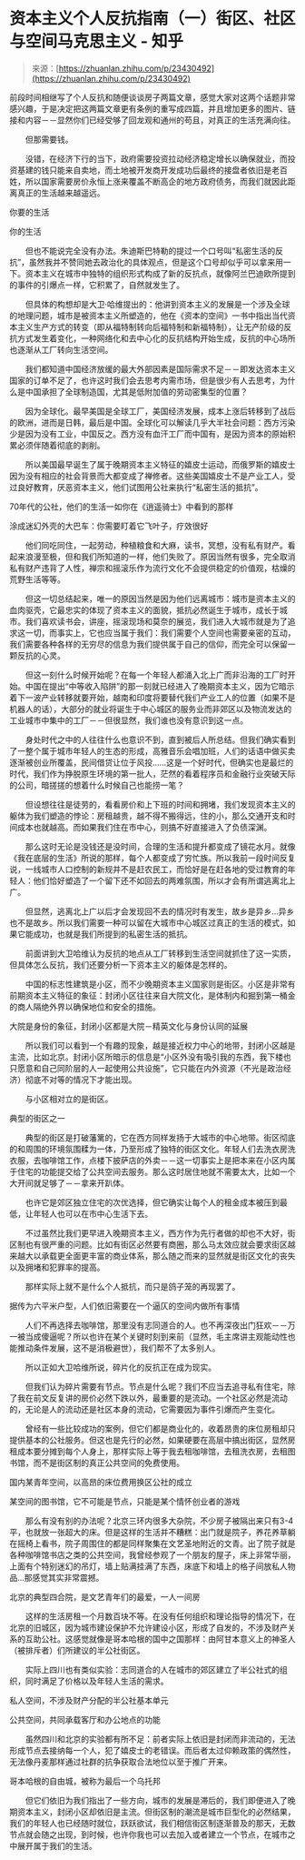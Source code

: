 <!--yml
category: 未分类
date: 2023-04-18 22:50:07
-->

# 资本主义个人反抗指南（一）街区、社区与空间马克思主义 - 知乎

> 来源：[https://zhuanlan.zhihu.com/p/23430492](https://zhuanlan.zhihu.com/p/23430492)

前段时间相继写了个人反抗和随便谈谈房子两篇文章，感觉大家对这两个话题非常感兴趣，于是决定把这两篇文章更有条例的重写成四篇，并且增加更多的图片、链接和内容－－显然你们已经受够了回龙观和通州的苟且，对真正的生活充满向往。

　　但那需要钱。

　　没错，在经济下行的当下，政府需要投资拉动经济稳定增长以确保就业，而投资基建的钱只能来自卖地，而土地被开发商开发成功后最终的接盘者依旧是老百姓，所以国家需要房价永恒上涨来覆盖不断高企的地方政府债务，而我们就因此距离真正的生活越来越遥远。

你要的生活

你的生活

　　但也不能说完全没有办法。朱迪斯巴特勒的提过一个口号叫“私密生活的反抗”，虽然我并不赞同她去政治化的具体观点，但是这个口号却似乎可以拿来用一下。资本主义在城市中独特的组织形式构成了新的反抗点，就像阿兰巴迪欧所提到的事件的引爆点一样，它积累了，自然就发生了。

　　但具体的构想却是大卫·哈维提出的：他讲到资本主义的发展是一个涉及全球的地理问题，城市是被资本主义所塑造的，他在《资本的空间》一书中指出当代资本主义生产方式的转变（即从福特制转向后福特制和新福特制），让无产阶级的反抗方式发生着变化，一种网络化和去中心化的反抗结构开始生成，反抗的中心场所也逐渐从工厂转向生活空间。

　　我们都知道中国经济放缓的最大外部因素是国际需求不足－－即发达资本主义国家的订单不足了，也许这时我们会去思考内需市场，但是很少有人去思考，为什么是中国承担了全球制造国，尤其是低附加值的劳动密集型的位置？

　　因为全球化。最早美国是全球工厂，美国经济发展，成本上涨后转移到了战后的欧洲，进而是日韩，最后是中国。全球化可以解读几乎大半社会问题：西方污染少是因为没有工业，中国反之。西方没有血汗工厂而中国有，是因为资本的原始积累必须伴随着彻底的剥削。

　　所以美国最早诞生了属于晚期资本主义特征的嬉皮士运动，而俄罗斯的嬉皮士因为没有相应的社会背景而大都变成了禅修者。这些美国嬉皮士不是产业工人，受过良好教育，厌恶资本主义，他们试图用公社来执行“私密生活的抵抗”。

70年代的公社，他们的生活一如你在《逍遥骑士》中看到的那样

涂成迷幻外壳的大巴车：你需要盯着它飞叶子，疗效很好

　　他们同吃同住，一起劳动，种植粮食和大麻，读书，冥想，没有私有财产。看起来浪漫至极，但和我们所知道的一样，他们失败了。原因当然有很多，完全取消私有财产违背了人性，禅宗和摇滚乐作为流行文化不会提供稳定的价值观，枯燥的荒野生活等等。

　　但这一切总结起来，唯一的原因当然是因为他们远离城市：城市是资本主义的血肉驱壳，它最忠实的体现了资本主义的面貌，抵抗必然诞生于城市，成长于城市。我们喜欢读书会，讲座，摇滚现场和莫奈的展览，我们进入大城市就是为了追求这一切，而事实上，它也应当属于我们：我们需要个人空间也需要亲密的互动，我们需要各种各样的无穷尽的信息为我们提供属于自己的信仰，而完全可以保留一颗反抗的心灵。

　　但这一刻什么时候开始呢？在每一个年轻人都涌入北上广而非沿海的工厂时开始。中国在提出“中等收入陷阱”的那一刻就已经进入了晚期资本主义，因为它暗示着下一波产业转移就要开始，越南和印度将要替代我们产业工人的位置（如果不是机器人的话），大部分的就业将诞生于中心城区的服务业而非郊区以及物流发达的工业城市中集中的工厂－－但很显然，我们谁也没有意识到这一点。

　　身处时代之中的人往往什么也意识不到，直到被后人所总结。但我们确实看到了一整个属于城市年轻人的生态的形成，高雅音乐会唱加班，人们的话语中做买卖逐渐被创业所覆盖，民间借贷让位于风投……这是一个好时代，但确实也是最烂的时代，我们作为挣脱原生环境的第一批人，茫然的看着程序员和金融行业突破天际的公司，暗搓搓的想着什么时候自己也能捞一笔？

　　但设想往往是徒劳的，看看房价和上下班的时间和拥堵，我们发现资本主义的躯体为我们塑造的悖论：房租越贵，越不得不搬得远，住的小，那么交通开支和时间成本也就越高。而如果我们住在市中心，则搞不好直接进入了负债深渊。

　　那么这时无论是没钱还是没时间，合理的生活和提升都变成了镜花水月。就像《我在底层的生活》所说的那样，每个人都变成了穷忙族。所以我前一段时间反复说，一线城市人口控制的新规并不是赶农民工，而恰好是在赶各地的受过教育的年轻人：他们恰好塑造了一个留下还不如回去的两难氛围，所以才会有所谓逃离北上广。

　　但显然，逃离北上广以后才会发现回不去的情况时有发生，故乡是异乡…异乡也不是故乡。所以我们需要一种可以留在大城市中心城区过真正的生活的模式，如果它能成功，也就是我们所提到的私密生活的抵抗。

　　前面讲到大卫哈维认为反抗的地点从工厂转移到生活空间就抓住了这一实质，但具体怎么反抗，我们还要分析一下资本主义的躯体是怎样的。

　　中国的标志性建筑是小区，而不少晚期资本主义国家则是街区。小区是非常有前期资本主义特征的象征：封闭小区往往来自大院文化，是体制内和掘到第一桶金的商人隔绝外界以确保地位和安全的措施。

大院是身份的象征，封闭小区都是大院－精英文化与身份认同的延展

　　所以我们可以看到一个有趣的现象，越是接近权力中心的地带，封闭小区越是主流，比如北京。封闭小区所暗示的信息是“小区外没有吸引我的东西，我下楼也只愿意和自己同阶层的人一起使用公共设施”，它只能在内外资源（不光是政治经济）彻底不对等的情况下才能出现。

　　与小区相对立的是街区。

典型的街区之一

　　典型的街区是打破藩篱的，它在西方同样发扬于大城市的中心地带。街区彻底的和周围的环境氛围糅为一体，乃至形成了独特的街区文化。年轻人们去洗衣房洗衣服，去咖啡馆工作，点楼下披萨店的外卖－－这一切事实上是把本来在小区内属于住宅的功能提交给了公共空间去服务。那么这时居住地就不需要太大，比如一个大开间就足够了－－拿来开趴体。

　　也许它是郊区独立住宅的次优选择，但它确实让每个人的租金成本被压到最低，让年轻人也可以在市中心生活下去。

　　不过虽然比我们更早进入晚期资本主义，西方作为先行者做的却也不大好，街区制也有很严重的问题。比如有街区必然要有商圈，那么马太效应就会要求街区越来越大以承载更全面更丰富的商业体系，那么随之而来的显然就是街区文化的丧失以及拥堵和犯罪率的提高。

　　那样实际上就不是什么个人抵抗，而只是鸽子笼的再现罢了。

据传为六平米户型，人们依旧需要在一个逼仄的空间内做所有事情

　　人们不再选择去咖啡馆，那里没有志同道合的人。也不再深夜出门狂欢－－万一被当成傻逼呢？所以也许在某个关键时刻到来前（显然，毛主席讲主观能动性也能推动条件发展，这不是消极避世），我们帮不了太多别人。

　　所以正如大卫哈维所说，碎片化的反抗正在成为现实。

　　但我们认为碎片需要有节点。节点是什么呢？我们不应当去追寻私有住宅，除了我在前文反复讲的房价必然下跌以外，最重要的是流动。一个社区必然是流动的，无论是人的流动还是社区本身的流动，它需要因为事件引爆而产生变化。

　　曾经有一些比较成功的案例，但它们都是商业化的，收着昂贵的床位房租却只提供基本的公社服务。但这也是先行的必然，如果硬要在高层中搞出街区，显然房租成本要分摊到每个人身上，那样实际上等于我去租咖啡馆，去租洗衣房，去租图书馆，而不是街区制的真正公共空间的免费使用。

国内某青年空间，以高昂的床位费用换区公社的成立

某空间的图书馆，它不可能是节点，只能是某个情怀创业者的游戏

　　那么有没有别的办法呢？北京三环内很多大杂院，不少房子被隔出来只有3-4平，也就放一张超大的床。但是这样的生活并不糟糕：出门就是院子，养花养草躺在摇椅上看书，院子周围住的都是同样聚集在文艺圣地附近的文青。出了院子就是各种咖啡馆书店之类的公共空间，我曾经参观了一个朋友的屋子，床上非常华丽，上面有个特别迷幻的吊灯，墙上贴满挂满了东西，床底下和墙上的格子间放私人物品…那感觉其实非常震撼。

北京的典型四合院，是文艺青年们的最爱，一人一间房

　　这样的生活房租一个月数百块不等。在没有任何组织和理论指导的情况下，在北京的旧城区，因为城市建设保护不允许建设小区，形成了自发的，不涉及财产关系的互助公社。这感觉就像是哥本哈根的国中之国那样：由阿甘本意义上的神圣人（被排斥者）们所建议的半公社街区。

　　实际上四川也有类似实验：志同道合的人在城市的郊区建立了半公社式的组织，同时满足了价格以及年轻人生活的需求。

私人空间，不涉及财产分配的半公社基本单元

公共空间，共同承载客厅和办公地点的功能

　　虽然四川和北京的实验都有所不足：前者实际上依旧是封闭而非流动的，无法形成节点去接纳每一个人，犯了嬉皮士的老错误。而后者太过仰赖政策的偶然性，无法像丹麦那样通过社群的抗争获取合法地位以至于推广开来。

哥本哈根的自由城，被称为最后一个乌托邦

　　但它们依旧为我们指出了一些方向，城市的发展是滞后的，我们即便进入了晚期资本主义，封闭小区却依旧是主流。但街区制的潮流是城市巨型化的必然结果，我们的年轻人也已经随时就位，跃跃欲试，我们相信街区制逐渐普及的那天，无数节点就会随之出现，到时候，也许你我也可以去加入或者建立一个节点，在城市之中展开属于我们的生活。